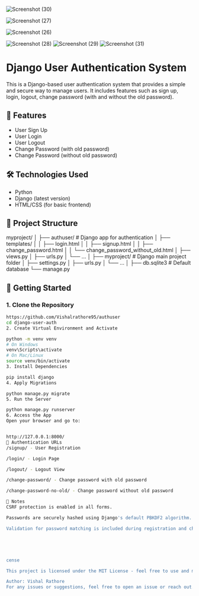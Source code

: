 ![Screenshot (30)](https://github.com/user-attachments/assets/8fac1f99-2a7b-4b02-b923-168553660f7b)


![Screenshot (27)](https://github.com/user-attachments/assets/51d21b2e-78a4-4531-89e3-214d0250de1a)

![Screenshot (26)](https://github.com/user-attachments/assets/a7226e9f-2e8a-42b3-9912-4e6e33ba805f)

![Screenshot (28)](https://github.com/user-attachments/assets/4e019b1a-6f59-4886-a0dd-59c25da31a21)
![Screenshot (29)](https://github.com/user-attachments/assets/f9e7053c-48a7-43a3-acb1-7145e4a0472d)
![Screenshot (31)](https://github.com/user-attachments/assets/189c6cd6-95ef-4ab2-838e-6e4aaac6f0aa)

# Django User Authentication System

This is a Django-based user authentication system that provides a simple and secure way to manage users. It includes features such as sign up, login, logout, change password (with and without the old password).

## 🔐 Features

- User Sign Up
- User Login
- User Logout
- Change Password (with old password)
- Change Password (without old password)

## 🛠️ Technologies Used

- Python
- Django (latest version)
- HTML/CSS (for basic frontend)

## 📁 Project Structure

myproject/
│
├── authuser/ # Django app for authentication
│ ├── templates/
│ │ ├── login.html
│ │ ├── signup.html
│ │ ├── change_password.html
│ │ └── change_password_without_old.html
│ ├── views.py
│ ├── urls.py
│ └── ...
│
├── myproject/ # Django main project folder
│ ├── settings.py
│ ├── urls.py
│ └── ...
│
├── db.sqlite3 # Default database
└── manage.py



## 🚀 Getting Started

### 1. Clone the Repository

```bash
https://github.com/Vishalrathore95/authuser
cd django-user-auth
2. Create Virtual Environment and Activate

python -m venv venv
# On Windows
venv\Scripts\activate
# On Mac/Linux
source venv/bin/activate
3. Install Dependencies

pip install django
4. Apply Migrations

python manage.py migrate
5. Run the Server

python manage.py runserver
6. Access the App
Open your browser and go to:


http://127.0.0.1:8000/
🔑 Authentication URLs
/signup/ - User Registration

/login/ - Login Page

/logout/ - Logout View

/change-password/ - Change password with old password

/change-password-no-old/ - Change password without old password

📌 Notes
CSRF protection is enabled in all forms.

Passwords are securely hashed using Django's default PBKDF2 algorithm.

Validation for password matching is included during registration and change password.





cense

This project is licensed under the MIT License - feel free to use and modify it.

Author: Vishal Rathore
For any issues or suggestions, feel free to open an issue or reach out.
